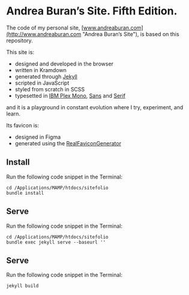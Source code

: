 # Andrea Buran’s Site. Fifth Edition.

The code of my personal site, [www.andreaburan.com](http://www.andreaburan.com "Andrea Buran’s Site"), is based on this repository.

This site is:

+ designed and developed in the browser
+ written in Kramdown
+ generated through [Jekyll](https://jekyllrb.com/ "Jekyll")
+ scripted in JavaScript
+ styled from scratch in SCSS
+ typesetted in [IBM Plex Mono](https://fonts.google.com/specimen/IBM+Plex+Mono "IBM Plex Mono in Google Fonts"), [Sans](https://fonts.google.com/specimen/IBM+Plex+Sans "IBM Plex Sans in Google Fonts") and [Serif](https://fonts.google.com/specimen/IBM+Plex+Serif "IBM Plex Serif in Google Fonts")

and it is a playground in constant evolution where I try, experiment, and learn.

Its favicon is:

+ designed in Figma
+ generated using the [RealFaviconGenerator](https://realfavicongenerator.net/ "RealFaviconGenerator")

## Install

Run the following code snippet in the Terminal:

    cd /Applications/MAMP/htdocs/sitefolio
    bundle install

## Serve

Run the following code snippet in the Terminal:

    cd /Applications/MAMP/htdocs/sitefolio
    bundle exec jekyll serve --baseurl ''

## Serve

Run the following code snippet in the Terminal:

    jekyll build